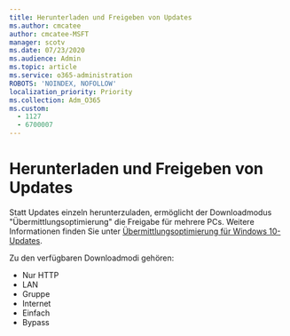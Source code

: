 ```yaml
---
title: Herunterladen und Freigeben von Updates
ms.author: cmcatee
author: cmcatee-MSFT
manager: scotv
ms.date: 07/23/2020
ms.audience: Admin
ms.topic: article
ms.service: o365-administration
ROBOTS: 'NOINDEX, NOFOLLOW'
localization_priority: Priority
ms.collection: Adm_O365
ms.custom:
  - 1127
  - 6700007
---
```


# <a name="download-and-share-updates"></a>Herunterladen und Freigeben von Updates

Statt Updates einzeln herunterzuladen, ermöglicht der Downloadmodus "Übermittlungsoptimierung" die Freigabe für mehrere PCs. Weitere Informationen finden Sie unter [Übermittlungsoptimierung für Windows 10-Updates](https://docs.microsoft.com/windows/deployment/update/waas-delivery-optimization).  

Zu den verfügbaren Downloadmodi gehören:  
- Nur HTTP  
- LAN  
- Gruppe  
- Internet  
- Einfach  
- Bypass